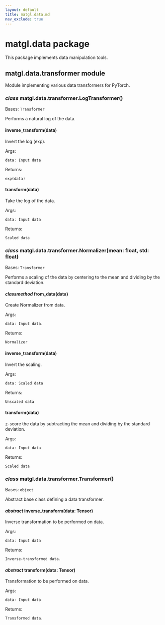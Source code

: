 ```yaml
---
layout: default
title: matgl.data.md
nav_exclude: true
---
```

# matgl.data package

This package implements data manipulation tools.


## matgl.data.transformer module

Module implementing various data transformers for PyTorch.


### _class_ matgl.data.transformer.LogTransformer()
Bases: `Transformer`

Performs a natural log of the data.


#### inverse_transform(data)
Invert the log (exp).

Args:

    data: Input data

Returns:

    exp(data)


#### transform(data)
Take the log of the data.

Args:

    data: Input data

Returns:

    Scaled data


### _class_ matgl.data.transformer.Normalizer(mean: float, std: float)
Bases: `Transformer`

Performs a scaling of the data by centering to the mean and dividing by the standard deviation.


#### _classmethod_ from_data(data)
Create Normalizer from data.

Args:

    data: Input data.

Returns:

    Normalizer


#### inverse_transform(data)
Invert the scaling.

Args:

    data: Scaled data

Returns:

    Unscaled data


#### transform(data)
z-score the data by subtracting the mean and dividing by the standard deviation.

Args:

    data: Input data

Returns:

    Scaled data


### _class_ matgl.data.transformer.Transformer()
Bases: `object`

Abstract base class defining a data transformer.


#### _abstract_ inverse_transform(data: Tensor)
Inverse transformation to be performed on data.

Args:

    data: Input data

Returns:

    Inverse-transformed data.


#### _abstract_ transform(data: Tensor)
Transformation to be performed on data.

Args:

    data: Input data

Returns:

    Transformed data.
